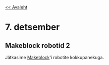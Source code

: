 [<< Avaleht](/)

<style>
.pre {
    font-family: monospace;
    white-space: pre;
}

aside.notice {
    background-color:#fffed6;
    border-color: black;
    border-width: 1px;
    padding: 10px;
    margin-bottom: 20px;
}

</style>

# 7. detsember 

## Makeblock robotid 2

Jätkasime [Makeblock](http://makeblock.com/)'i robotite kokkupanekuga.

